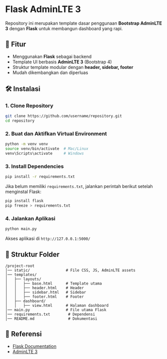 # Flask AdminLTE 3

Repository ini merupakan template dasar penggunaan  **Bootstrap AdminLTE 3** dengan **Flask**  untuk membangun dashboard yang rapi.

## 📌 Fitur
- Menggunakan **Flask** sebagai backend
- Template UI berbasis **AdminLTE 3** (Bootstrap 4)
- Struktur template modular dengan **header, sidebar, footer**
- Mudah dikembangkan dan diperluas

## 🛠️ Instalasi

### 1. Clone Repository
```sh
git clone https://github.com/username/repository.git
cd repository
```

### 2. Buat dan Aktifkan Virtual Environment
```sh
python -m venv venv
source venv/bin/activate  # Mac/Linux
venv\Scripts\activate     # Windows
```

### 3. Install Dependencies
```sh
pip install -r requirements.txt
```

Jika belum memiliki `requirements.txt`, jalankan perintah berikut setelah menginstal Flask:
```sh
pip install flask
pip freeze > requirements.txt
```

### 4. Jalankan Aplikasi
```sh
python main.py
```
Akses aplikasi di `http://127.0.0.1:5000/`

## 📂 Struktur Folder
```
/project-root
│── static/                # File CSS, JS, AdminLTE assets
│── templates/
│   ├── layouts/
│   │   ├── base.html      # Template utama
│   │   ├── header.html    # Header
│   │   ├── sidebar.html   # Sidebar
│   │   ├── footer.html    # Footer
│   ├── dashboard/
│   │   ├── view.html      # Halaman dashboard
│── main.py                # File utama Flask
│── requirements.txt        # Dependensi
│── README.md               # Dokumentasi
```

## 🔗 Referensi
- [Flask Documentation](https://flask.palletsprojects.com/)
- [AdminLTE 3](https://adminlte.io/)

